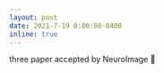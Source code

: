 ```yaml
---
layout: post
date: 2021-7-19 0:00:00-0400
inline: true
---
```


three paper accepted by NeuroImage :tada:
